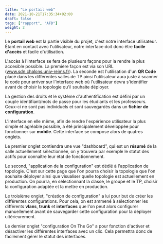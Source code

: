 ```yaml
---
title: "Le portail web"
date: 2021-10-21T17:35:34+02:00
draft: false
tags: ["rapport", "AFD"]
weight: 2
---
```


Le **portail web** est la partie visible du projet, c'est notre interface utilisateur.
Étant en contact avec l'utilisateur, notre interface doit donc être **facile d'accès** et facile d'utilisation.

L'accès à l'interface se fera de plusieurs façons pour la rendre la plus accesible possible. La première façon est via son URL (www.sdn.chalons.univ-reims.fr).
La seconde est l'utilisation d'un **QR Code** placé dans les différentes salles de TP ainsi l'utilisateur aura juste à scanner le code pour arriver sur l'interface web où l'utilisateur devra s'identifier avant de choisir la topologie qu'il souhaite déployer.

La gestion des droits et le système d'authentification est défini par un couple identifiant/mots de passe pour les étudiants et les professeurs. Ceux-ci ne sont pas individuels et sont sauvegardés dans un **fichier de configuration**.

L'interface en elle même, afin de rendre l'expérience utilisateur la plus simple et agréable possible, a été principalement développée pour fonctionner sur **mobile**. Cette interface se compose alors de quatres onglets.

Le premier onglet contiendra une vue "dashboard", qui est un **résumé** de la salle actuellement séléctionnée, on y trouvera par exemple le statut des actifs pour connaître leur état de fonctionnement.

Le second, "application de la configuration" est dédié à l'application de topologie. C'est sur cette page que l'on pourra choisir la topologie que l'on souhaite déployer ainsi que visualiser quelle topologie est actuellement en production.
On pourra, en sélectionnant la classe, le groupe et le TP, choisir la configuration adaptée et la mettre en production.

Le troisième onglet, "création de configuration" a lui pour but de créer les différentes configurations. Pour cela, on est ammené à sélectionner les différents **vlans**, **trunk** et **interfaces** que l'on peut alors configurer manuellement avant de sauvegarder cette configuration pour la déployer ultérieurement.

Le dernier onglet "configuration On The Go" a pour fonction d'activer et désactiver les différentes interfaces avec un clic. Cela permettra donc de facilement gérer le statut des interfaces.
